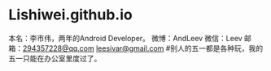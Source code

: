 # Lishiwei.github.io
本名：李市伟，两年的Android Developer。
微博：AndLeev
微信：Leev
邮箱：294357228@qq.com
      leesivar@gmail.com
#别人的五一都是各种玩，我的五一只能在办公室里度过了。
